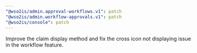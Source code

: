 ```yaml
---
"@wso2is/admin.approval-workflows.v1": patch
"@wso2is/admin.workflow-approvals.v1": patch
"@wso2is/console": patch
---
```


Improve the claim display method and fix the cross icon not displaying issue in the workflow feature.
